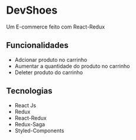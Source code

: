 # DevShoes
Um E-commerce feito com React-Redux

## Funcionalidades

- Adcionar produto no carrinho
- Aumentar a quantidade do produto no carrinho
- Deleter produto do carrinho 

## Tecnologias

- React Js
- Redux
- React-Redux
- Redux-Saga
- Styled-Components
